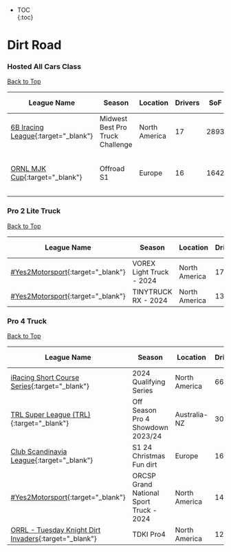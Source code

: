 * TOC  
{:toc}

# Dirt Road

### Hosted All Cars Class

[Back to Top](#)  

| League Name | Season | Location | Drivers | SoF | Setup | Upcoming Race | New York | London | Sydney |
|--------------------------------------------------------------------------------------------------------------|--------------------------------|-------------|-------|----|-----|-----------------------------|---------------------------|---------------------------|----------------------------|
|[6B Iracing League](https://members.iracing.com/membersite/member/LeagueView.do?league=9414){:target="_blank"} |Midwest Best Pro Truck Challenge |North America |17 |2893 | | | | | |
|[ORNL MJK Cup](https://members.iracing.com/membersite/member/LeagueView.do?league=8273){:target="_blank"} |Offroad S1 |Europe |16 |1642 | |Crandon International Raceway |Tue, January 30 02:45PM EST |Tue, January 30 07:45PM GMT |Wed, January 31 06:45AM AEDT |

### Pro 2 Lite Truck

[Back to Top](#)  

| League Name | Season | Location | Drivers | SoF | Setup | Upcoming Race | New York | London | Sydney |
|-------------------------------------------------------------------------------------------------------------|-------------------------|-------------|-------|----|-----|-------------|--------|------|------|
|[\#Yes2Motorsport](https://members.iracing.com/membersite/member/LeagueView.do?league=5789){:target="_blank"} |VOREX Light Truck \- 2024 |North America |17 |2241 |Fixed | | | | |
|[\#Yes2Motorsport](https://members.iracing.com/membersite/member/LeagueView.do?league=5789){:target="_blank"} |TINYTRUCK RX \- 2024 |North America |13 |2191 |Fixed | | | | |

### Pro 4 Truck

[Back to Top](#)  

| League Name | Season | Location | Drivers | SoF | Setup | Upcoming Race | New York | London | Sydney |
|---------------------------------------------------------------------------------------------------------------------------------|----------------------------------------|-------------|-------|----|-----|------------------------------------|----------------------------|----------------------------|-----------------------------|
|[iRacing Short Course Series](https://members.iracing.com/membersite/member/LeagueView.do?league=3946){:target="_blank"} |2024 Qualifying Series |North America |66 |3825 |Open | | | | |
|[TRL Super League \(TRL\)](https://members.iracing.com/membersite/member/LeagueView.do?league=5340){:target="_blank"} |Off Season Pro 4 Showdown 2023/24 |Australia-NZ |30 |2487 | |Federated Auto Parts Raceway at I-55 |Fri, February 02 05:00AM EST |Fri, February 02 10:00AM GMT |Fri, February 02 09:00PM AEDT |
|[Club Scandinavia League](https://members.iracing.com/membersite/member/LeagueView.do?league=1367){:target="_blank"} |S1 24 Christmas Fun dirt |Europe |16 |1967 | | | | | |
|[\#Yes2Motorsport](https://members.iracing.com/membersite/member/LeagueView.do?league=5789){:target="_blank"} |ORCSP Grand National Sport Truck \- 2024 |North America |14 |2456 |Fixed |Charlotte Motor Speedway |Sat, February 03 09:05PM EST |Sun, February 04 02:05AM GMT |Sun, February 04 01:05PM AEDT |
|[ORRL \- Tuesday Knight Dirt Invaders](https://members.iracing.com/membersite/member/LeagueView.do?league=7594){:target="_blank"} |TDKI Pro4 |North America |12 |1465 | | | | | |


